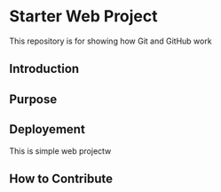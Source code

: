 # Starter Web Project

This repository is for showing how Git and GitHub work

## Introduction

## Purpose

## Deployement
 
 This is simple web projectw

## How to Contribute